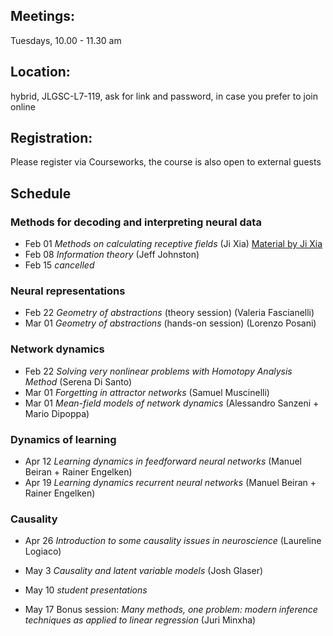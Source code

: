

## Meetings:
Tuesdays, 10.00 - 11.30 am

## Location:
hybrid, JLGSC-L7-119, ask for link and password, in case you prefer to join online

## Registration:
Please register via Courseworks, the course is also open to external guests

## Schedule
### Methods for decoding and interpreting neural data
* Feb 01 *Methods on calculating receptive fields* (Ji Xia) [Material by Ji Xia](https://github.com/RainerEngelken/lnp_model_tutorial)
* Feb 08 *Information theory* (Jeff Johnston)
* Feb 15 *cancelled* 

### Neural representations
* Feb 22 *Geometry of abstractions* (theory session) (Valeria Fascianelli)
* Mar 01 *Geometry of abstractions* (hands-on session) (Lorenzo Posani)

### Network dynamics
* Feb 22 *Solving very nonlinear problems with Homotopy Analysis Method*  (Serena Di Santo)
* Mar 01 *Forgetting in attractor networks* (Samuel Muscinelli)
* Mar 01 *Mean-field models of network dynamics* (Alessandro Sanzeni + Mario Dipoppa)

### Dynamics of learning
* Apr 12 *Learning dynamics in feedforward neural networks* (Manuel Beiran + Rainer Engelken)
* Apr 19 *Learning dynamics recurrent neural networks* (Manuel Beiran + Rainer Engelken)

### Causality
* Apr 26 *Introduction to some causality issues in neuroscience* (Laureline Logiaco)
* May 3 *Causality and latent variable models* (Josh Glaser)

* May 10 *student presentations*
* May 17 Bonus session: *Many methods, one problem: modern inference techniques as applied to linear regression* (Juri Minxha)
